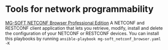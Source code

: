 # Tools for network programmability
[MG-SOFT NETCONF Browser Professional Edition](https://www.mg-soft.si/mgNetConfBrowser.html)
A NETCONF and RESTCONF client application that lets you retrieve, modify, install and delete the configuration of your NETCONF or RESTCONF devices. You can install this playbooks by running `ansible-playbook mg-soft_netconf_browser.yaml -K`